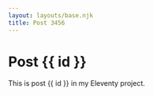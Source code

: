 ```yaml
---
layout: layouts/base.njk
title: Post 3456
---
```


# Post {{ id }}

This is post {{ id }} in my Eleventy project.
